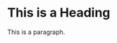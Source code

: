<!DOCTYPE html>
<html>
<head>
  <title><centre>WELCOME WORLD</centre></title>
</head>
<body>
<h1>This is a Heading</h1>
<p>This is a paragraph.</p>
</body>
</html>
